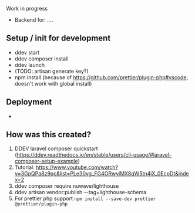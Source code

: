 Work in progress

-   Backend for: ....

## Setup / init for development

-   ddev start
-   ddev composer install
-   ddev launch
-   (TODO: artisan generate key?)
-   npm install
    (because of https://github.com/prettier/plugin-php#vscode, doesn't work with global install)

## Deployment

-

## How was this created?

1. DDEV laravel composer quickstart (https://ddev.readthedocs.io/en/stable/users/cli-usage/#laravel-composer-setup-example)
1. Tutorial: https://www.youtube.com/watch?v=3GpQPa8z9qc&list=PLe30vg_FG4ORwyiMX8qW5tn4jX_0EcpDt&index=2
1. ddev composer require nuwave/lighthouse
1. ddev artisan vendor:publish --tag=lighthouse-schema
1. For prettier php support `npm install --save-dev prettier @prettier/plugin-php`
